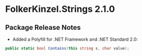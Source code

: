 # FolkerKinzel.Strings 2.1.0
## Package Release Notes

- Added a Polyfill for .NET Framework and .NET Standard 2.0:
```csharp
public static bool Contains(this string s, char value);
```
